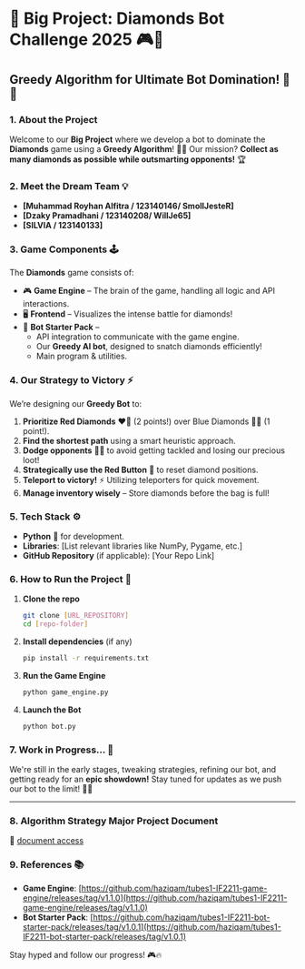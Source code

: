 # 🚀 Big Project: Diamonds Bot Challenge 2025 🎮💎

## Greedy Algorithm for Ultimate Bot Domination! 🤖🔥

### 1. About the Project
Welcome to our **Big Project** where we develop a bot to dominate the **Diamonds** game using a **Greedy Algorithm**! 💎💥 Our mission? **Collect as many diamonds as possible while outsmarting opponents!** 🏆

### 2. Meet the Dream Team 💡
- **[Muhammad Royhan Alfitra / 123140146/ SmollJesteR]**  
- **[Dzaky Pramadhani / 123140208/ WillJe65]**  
- **[SILVIA / 123140133]**  

### 3. Game Components 🕹️
The **Diamonds** game consists of:
- 🎮 **Game Engine** – The brain of the game, handling all logic and API interactions.
- 🖥️ **Frontend** – Visualizes the intense battle for diamonds!
- 🤖 **Bot Starter Pack** –
  - API integration to communicate with the game engine.
  - Our **Greedy AI bot**, designed to snatch diamonds efficiently!
  - Main program & utilities.

### 4. Our Strategy to Victory ⚡
We’re designing our **Greedy Bot** to:
1. **Prioritize Red Diamonds** ❤️💎 (2 points!) over Blue Diamonds 💙💎 (1 point!).
2. **Find the shortest path** using a smart heuristic approach.
3. **Dodge opponents** 🏃‍♂️ to avoid getting tackled and losing our precious loot!
4. **Strategically use the Red Button** 🔴 to reset diamond positions.
5. **Teleport to victory!** ⚡ Utilizing teleporters for quick movement.
6. **Manage inventory wisely** – Store diamonds before the bag is full!

### 5. Tech Stack ⚙️
- **Python** 🐍 for development.
- **Libraries**: [List relevant libraries like NumPy, Pygame, etc.]
- **GitHub Repository** (if applicable): [Your Repo Link]

### 6. How to Run the Project 🚀
1. **Clone the repo**
   ```bash
   git clone [URL_REPOSITORY]
   cd [repo-folder]
   ```
2. **Install dependencies** (if any)
   ```bash
   pip install -r requirements.txt
   ```
3. **Run the Game Engine**
   ```bash
   python game_engine.py
   ```
4. **Launch the Bot**
   ```bash
   python bot.py
   ```

### 7. Work in Progress... 🔧
We're still in the early stages, tweaking strategies, refining our bot, and getting ready for an **epic showdown!** Stay tuned for updates as we push our bot to the limit! 🚀💡

---

### 8. Algorithm Strategy Major Project Document
📄 [document access](https://github.com/Silvia-vyA/StimaBOT/blob/main/Kelompok%2014(Laba-laba%20Ngawi).pdf)

### 9. References 📚
- **Game Engine**: [https://github.com/haziqam/tubes1-IF2211-game-engine/releases/tag/v1.1.0](https://github.com/haziqam/tubes1-IF2211-game-engine/releases/tag/v1.1.0)
- **Bot Starter Pack**: [https://github.com/haziqam/tubes1-IF2211-bot-starter-pack/releases/tag/v1.0.1](https://github.com/haziqam/tubes1-IF2211-bot-starter-pack/releases/tag/v1.0.1)

Stay hyped and follow our progress! 🎮🔥

